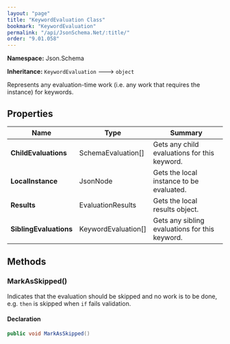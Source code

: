 ```yaml
---
layout: "page"
title: "KeywordEvaluation Class"
bookmark: "KeywordEvaluation"
permalink: "/api/JsonSchema.Net/:title/"
order: "9.01.058"
---
```

**Namespace:** Json.Schema

**Inheritance:**
`KeywordEvaluation`
 🡒 
`object`

Represents any evaluation-time work (i.e. any work that requires the instance) for keywords.

## Properties

| Name | Type | Summary |
|---|---|---|
| **ChildEvaluations** | SchemaEvaluation[] | Gets any child evaluations for this keyword. |
| **LocalInstance** | JsonNode | Gets the local instance to be evaluated. |
| **Results** | EvaluationResults | Gets the local results object. |
| **SiblingEvaluations** | KeywordEvaluation[] | Gets any sibling evaluations for this keyword. |

## Methods

### MarkAsSkipped()

Indicates that the evaluation should be skipped and no work is to be done,
e.g. `then` is skipped when `if` fails validation.

#### Declaration

```c#
public void MarkAsSkipped()
```


